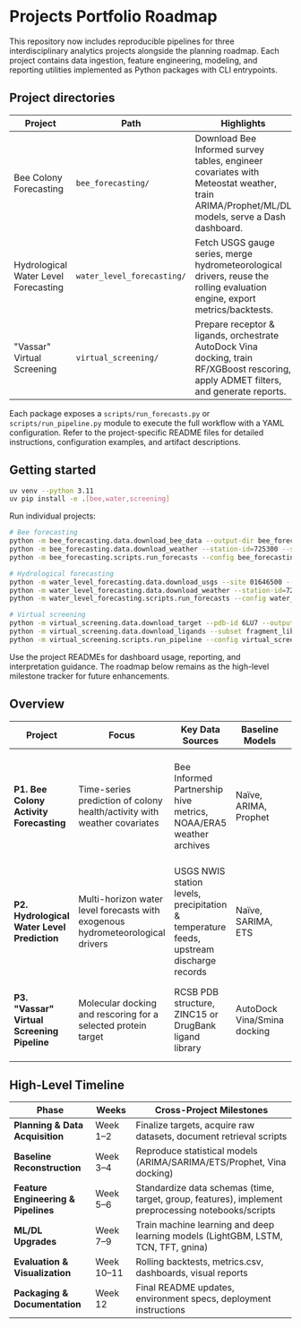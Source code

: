 # Projects Portfolio Roadmap

This repository now includes reproducible pipelines for three interdisciplinary analytics projects alongside the planning
roadmap. Each project contains data ingestion, feature engineering, modeling, and reporting utilities implemented as
Python packages with CLI entrypoints.

## Project directories

| Project | Path | Highlights |
| --- | --- | --- |
| Bee Colony Forecasting | `bee_forecasting/` | Download Bee Informed survey tables, engineer covariates with Meteostat weather, train ARIMA/Prophet/ML/DL models, serve a Dash dashboard. |
| Hydrological Water Level Forecasting | `water_level_forecasting/` | Fetch USGS gauge series, merge hydrometeorological drivers, reuse the rolling evaluation engine, export metrics/backtests. |
| "Vassar" Virtual Screening | `virtual_screening/` | Prepare receptor & ligands, orchestrate AutoDock Vina docking, train RF/XGBoost rescoring, apply ADMET filters, and generate reports. |

Each package exposes a `scripts/run_forecasts.py` or `scripts/run_pipeline.py` module to execute the full workflow with a
YAML configuration. Refer to the project-specific README files for detailed instructions, configuration examples, and
artifact descriptions.

## Getting started

```bash
uv venv --python 3.11
uv pip install -e .[bee,water,screening]
```

Run individual projects:

```bash
# Bee forecasting
python -m bee_forecasting.data.download_bee_data --output-dir bee_forecasting/data/raw
python -m bee_forecasting.data.download_weather --station-id=725300 --start 2016-01-01 --end 2017-12-31 --output-dir bee_forecasting/data/raw
python -m bee_forecasting.scripts.run_forecasts --config bee_forecasting/configs/default.yaml

# Hydrological forecasting
python -m water_level_forecasting.data.download_usgs --site 01646500 --start 2015-01-01 --end 2020-12-31 --output water_level_forecasting/data/raw
python -m water_level_forecasting.data.download_weather --station-id=724050 --start 2015-01-01 --end 2020-12-31 --output water_level_forecasting/data/raw
python -m water_level_forecasting.scripts.run_forecasts --config water_level_forecasting/configs/potomac.yaml

# Virtual screening
python -m virtual_screening.data.download_target --pdb-id 6LU7 --output virtual_screening/data/targets
python -m virtual_screening.data.download_ligands --subset fragment_like --limit 500 --output virtual_screening/data/ligands
python -m virtual_screening.scripts.run_pipeline --config virtual_screening/configs/mpro.yaml
```

Use the project READMEs for dashboard usage, reporting, and interpretation guidance. The roadmap below remains as the
high-level milestone tracker for future enhancements.

## Overview

| Project | Focus | Key Data Sources | Baseline Models | ML/DL Enhancements | Major Deliverables |
| --- | --- | --- | --- | --- | --- |
| **P1. Bee Colony Activity Forecasting** | Time-series prediction of colony health/activity with weather covariates | Bee Informed Partnership hive metrics, NOAA/ERA5 weather archives | Naïve, ARIMA, Prophet | Random Forest, LightGBM, XGBoost, CatBoost, SVR, Elman RNN, LSTM, Temporal Convolutional Network | Metrics table, rolling forecasts (7/14/30/90 days), interactive Dash dashboard |
| **P2. Hydrological Water Level Prediction** | Multi-horizon water level forecasts with exogenous hydrometeorological drivers | USGS NWIS station levels, precipitation & temperature feeds, upstream discharge records | Naïve, SARIMA, ETS | Random Forest, LightGBM, XGBoost, CatBoost, SVR, LSTM, Temporal ConvNet | Backtesting metrics by station/horizon, SHAP feature attribution, visual report |
| **P3. "Vassar" Virtual Screening Pipeline** | Molecular docking and rescoring for a selected protein target | RCSB PDB structure, ZINC15 or DrugBank ligand library | AutoDock Vina/Smina docking | RF-Score, XGBoost-QSAR, gnina CNN, ADMET filtering | top20 hits table, docking visualizations (3D/2D), reproducible screening scripts |

## High-Level Timeline

| Phase | Weeks | Cross-Project Milestones |
| --- | --- | --- |
| **Planning & Data Acquisition** | Week 1–2 | Finalize targets, acquire raw datasets, document retrieval scripts |
| **Baseline Reconstruction** | Week 3–4 | Reproduce statistical models (ARIMA/SARIMA/ETS/Prophet, Vina docking) |
| **Feature Engineering & Pipelines** | Week 5–6 | Standardize data schemas (time, target, group, features), implement preprocessing notebooks/scripts |
| **ML/DL Upgrades** | Week 7–9 | Train machine learning and deep learning models (LightGBM, LSTM, TCN, TFT, gnina) |
| **Evaluation & Visualization** | Week 10–11 | Rolling backtests, metrics.csv, dashboards, visual reports |
| **Packaging & Documentation** | Week 12 | Final README updates, environment specs, deployment instructions |
